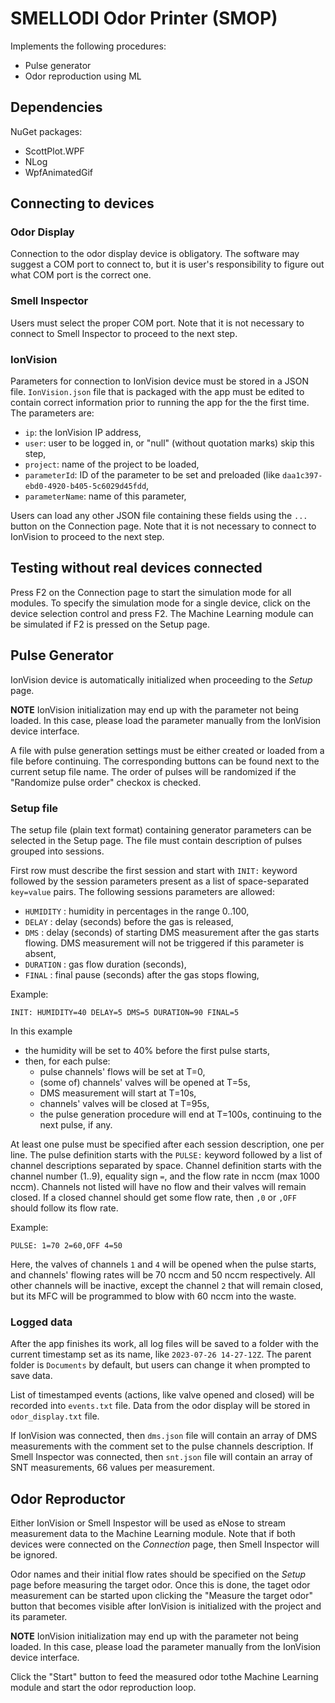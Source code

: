 # SMELLODI Odor Printer (SMOP)

Implements the following procedures:
- Pulse generator
- Odor reproduction using ML

## Dependencies

NuGet packages:
- ScottPlot.WPF
- NLog
- WpfAnimatedGif 

## Connecting to devices

### Odor Display

Connection to the odor display device is obligatory. The software may suggest a COM port to connect to, 
but it is user's responsibility to figure out what COM port is the correct one.

### Smell Inspector

Users must select the proper COM port. Note that it is not necessary to connect to Smell Inspector 
to proceed to the next step.

### IonVision

Parameters for connection to IonVision device must be stored in a JSON file. 
`IonVision.json` file that is packaged with the app must be edited to contain correct information prior to 
running the app for the the first time. The parameters are:

- `ip`: the IonVision IP address,
- `user`: user to be logged in, or "null" (without quotation marks) skip this step,
- `project`: name of the project to be loaded,
- `parameterId`: ID of the parameter to be set and preloaded (like `daa1c397-ebd0-4920-b405-5c6029d45fdd`,
- `parameterName`: name of this parameter,

Users can load any other JSON file containing these fields using the `...` button on the Connection page.
Note that it is not necessary to connect to IonVision to proceed to the next step.

## Testing without real devices connected

Press F2 on the Connection page to start the simulation mode for all modules. To specify the simulation mode 
for a single device, click on the device selection control and press F2. The Machine Learning module can be 
simulated if F2 is pressed on the Setup page.

## Pulse Generator

IonVision device is automatically initialized when proceeding to the *Setup* page.

**NOTE** IonVision initialization may end up with the parameter not being loaded. In this case, please load the 
parameter manually from the IonVision device interface.

A file with pulse generation settings must be either created or loaded from a file before continuing. 
The corresponding buttons can be found next to the current setup file name. The order of pulses will be randomized
if the "Randomize pulse order" checkox is checked.

### Setup file

The setup file (plain text format) containing generator parameters can be selected in the Setup page.
The file must contain description of pulses grouped into sessions.

First row must describe the first session and start with `INIT:` keyword followed by the session parameters 
present as a list of space-separated `key=value` pairs.
The following sessions parameters are allowed:

- `HUMIDITY` : humidity in percentages in the range 0..100,
- `DELAY` : delay (seconds) before the gas is released,
- `DMS` : delay (seconds) of starting DMS measurement after the gas starts flowing. DMS measurement will not be triggered if this parameter is absent,
- `DURATION` : gas flow duration (seconds),
- `FINAL` : final pause (seconds) after the gas stops flowing,

Example:
```
INIT: HUMIDITY=40 DELAY=5 DMS=5 DURATION=90 FINAL=5
```

In this example
- the humidity will be set to 40% before the first pulse starts,
- then, for each pulse:
	- pulse channels' flows will be set at T=0,
	- (some of) channels' valves will be opened at T=5s,
	- DMS measurement will start at T=10s,
	- channels' valves will be closed at T=95s,
	- the pulse generation procedure will end at T=100s, continuing to the next pulse, if any.

At least one pulse must be specified after each session description, one per line. The pulse definition starts 
with the `PULSE:` keyword followed by a list of channel descriptions separated by space. Channel definition starts 
with the channel number (1..9), equality sign `=`, and the flow rate in nccm (max 1000 nccm). Channels not listed 
will have no flow and their valves will remain closed. If a closed channel should get some flow rate, then 
`,0` or `,OFF` should follow its flow rate.

Example:
```
PULSE: 1=70 2=60,OFF 4=50
```
Here, the valves of channels `1` and `4` will be opened when the pulse starts, and channels' flowing rates will be 
70 nccm and 50 nccm respectively. All other channels will be inactive, except the channel `2` that will remain 
closed, but its MFC will be programmed to blow with 60 nccm into the waste.

### Logged data

After the app finishes its work, all log files will be saved to a folder with the current 
timestamp set as its name, like `2023-07-26 14-27-12Z`.
The parent folder is `Documents` by default, but users can change it when prompted to save data.

List of timestamped events (actions, like valve opened and closed) will be recorded into `events.txt` file.
Data from the odor display will be stored in `odor_display.txt` file.

If IonVision was connected, then `dms.json` file will contain an array of DMS measurements with the comment 
set to the pulse channels description. If Smell Inspector was connected, then `snt.json` file will contain 
an array of SNT measurements, 66 values per measurement.

## Odor Reproductor

Either IonVision or Smell Inspestor will be used as eNose to stream measurement data to the Machine Learning module.
Note that if both devices were connected on the *Connection* page, then Smell Inspector will be ignored.

Odor names and their initial flow rates should be specified on the *Setup* page before measuring the target odor.
Once this is done, the taget odor measurement can be started upon clicking the "Measure the target odor" button 
that becomes visible after IonVision is initialized with the project and its parameter.

**NOTE** IonVision initialization may end up with the parameter not being loaded. In this case, please load the 
parameter manually from the IonVision device interface.

Click the "Start" button to feed the measured odor tothe Machine Learning module and start the odor reproduction loop.